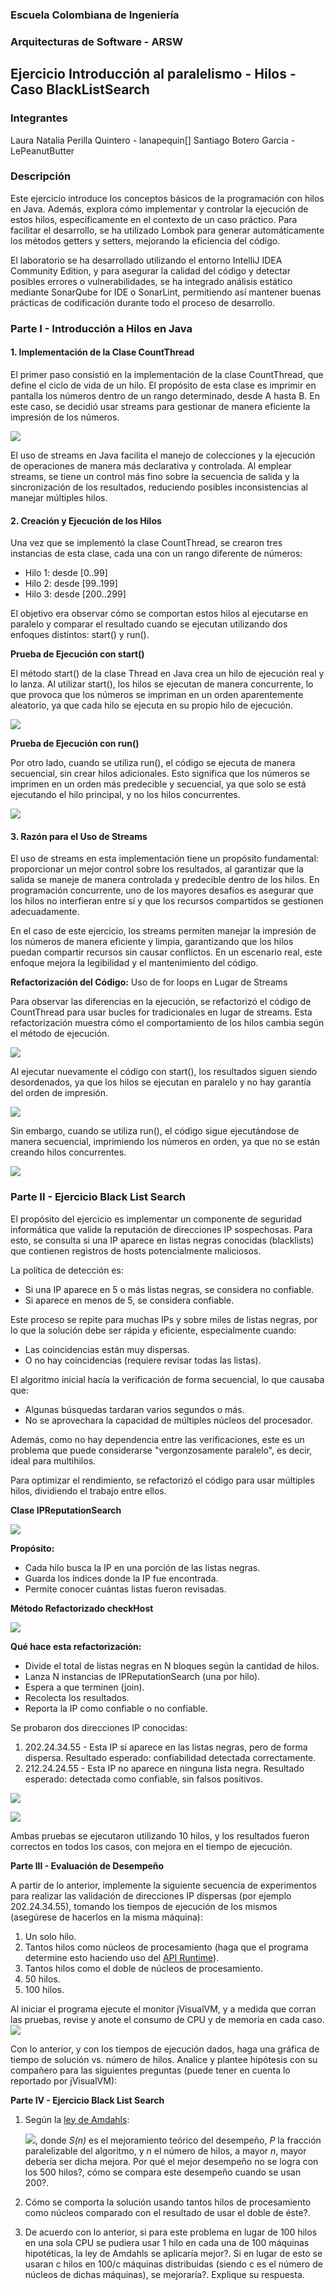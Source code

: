 
### Escuela Colombiana de Ingeniería
### Arquitecturas de Software - ARSW
## Ejercicio Introducción al paralelismo - Hilos - Caso BlackListSearch

### Integrantes
Laura Natalia Perilla Quintero - lanapequin[]
Santiago Botero Garcia - LePeanutButter

### Descripción
Este ejercicio introduce los conceptos básicos de la programación con hilos en Java. Además, explora cómo implementar y controlar la ejecución de estos hilos, específicamente en el contexto de un caso práctico. Para facilitar el desarrollo, se ha utilizado Lombok para generar automáticamente los métodos getters y setters, mejorando la eficiencia del código.

El laboratorio se ha desarrollado utilizando el entorno IntelliJ IDEA Community Edition, y para asegurar la calidad del código y detectar posibles errores o vulnerabilidades, se ha integrado análisis estático mediante SonarQube for IDE o SonarLint, permitiendo así mantener buenas prácticas de codificación durante todo el proceso de desarrollo.

### **Parte I - Introducción a Hilos en Java**

#### **1. Implementación de la Clase CountThread**

El primer paso consistió en la implementación de la clase CountThread, que define el ciclo de vida de un hilo. El propósito de esta clase es imprimir en pantalla los números dentro de un rango determinado, desde A hasta B. En este caso, se decidió usar streams para gestionar de manera eficiente la impresión de los números.

![](img/count_thread_implementation.png)

El uso de streams en Java facilita el manejo de colecciones y la ejecución de operaciones de manera más declarativa y controlada. Al emplear streams, se tiene un control más fino sobre la secuencia de salida y la sincronización de los resultados, reduciendo posibles inconsistencias al manejar múltiples hilos.

#### **2. Creación y Ejecución de los Hilos**

Una vez que se implementó la clase CountThread, se crearon tres instancias de esta clase, cada una con un rango diferente de números:

- Hilo 1: desde [0..99]
- Hilo 2: desde [99..199]
- Hilo 3: desde [200..299]

El objetivo era observar cómo se comportan estos hilos al ejecutarse en paralelo y comparar el resultado cuando se ejecutan utilizando dos enfoques distintos: start() y run().

**Prueba de Ejecución con start()**

El método start() de la clase Thread en Java crea un hilo de ejecución real y lo lanza. Al utilizar start(), los hilos se ejecutan de manera concurrente, lo que provoca que los números se impriman en un orden aparentemente aleatorio, ya que cada hilo se ejecuta en su propio hilo de ejecución.

![](img/thread_start_method.png)

**Prueba de Ejecución con run()**

Por otro lado, cuando se utiliza run(), el código se ejecuta de manera secuencial, sin crear hilos adicionales. Esto significa que los números se imprimen en un orden más predecible y secuencial, ya que solo se está ejecutando el hilo principal, y no los hilos concurrentes.

![](img/thread_run_method.png)

#### **3. Razón para el Uso de Streams**

El uso de streams en esta implementación tiene un propósito fundamental: proporcionar un mejor control sobre los resultados, al garantizar que la salida se maneje de manera controlada y predecible dentro de los hilos. En programación concurrente, uno de los mayores desafíos es asegurar que los hilos no interfieran entre sí y que los recursos compartidos se gestionen adecuadamente.

En el caso de este ejercicio, los streams permiten manejar la impresión de los números de manera eficiente y limpia, garantizando que los hilos puedan compartir recursos sin causar conflictos. En un escenario real, este enfoque mejora la legibilidad y el mantenimiento del código.

**Refactorización del Código:** Uso de for loops en Lugar de Streams

Para observar las diferencias en la ejecución, se refactorizó el código de CountThread para usar bucles for tradicionales en lugar de streams. Esta refactorización muestra cómo el comportamiento de los hilos cambia según el método de ejecución.

![](img/count_thread_refactor.png)

Al ejecutar nuevamente el código con start(), los resultados siguen siendo desordenados, ya que los hilos se ejecutan en paralelo y no hay garantía del orden de impresión.

![](img/refactor_start.png)

Sin embargo, cuando se utiliza run(), el código sigue ejecutándose de manera secuencial, imprimiendo los números en orden, ya que no se están creando hilos concurrentes.

![](img/refactor_run.png)


### **Parte II - Ejercicio Black List Search**

El propósito del ejercicio es implementar un componente de seguridad informática que valide la reputación de direcciones IP sospechosas. Para esto, se consulta si una IP aparece en listas negras conocidas (blacklists) que contienen registros de hosts potencialmente maliciosos.

La política de detección es:

- Si una IP aparece en 5 o más listas negras, se considera no confiable.
- Si aparece en menos de 5, se considera confiable.

Este proceso se repite para muchas IPs y sobre miles de listas negras, por lo que la solución debe ser rápida y eficiente, especialmente cuando:

- Las coincidencias están muy dispersas.
- O no hay coincidencias (requiere revisar todas las listas).

El algoritmo inicial hacía la verificación de forma secuencial, lo que causaba que:
- Algunas búsquedas tardaran varios segundos o más.
- No se aprovechara la capacidad de múltiples núcleos del procesador.

Además, como no hay dependencia entre las verificaciones, este es un problema que puede considerarse "vergonzosamente paralelo", es decir, ideal para multihilos.

Para optimizar el rendimiento, se refactorizó el código para usar múltiples hilos, dividiendo el trabajo entre ellos.

**Clase IPReputationSearch**

![](img/ip_reputation_search_implementation.png)

**Propósito:**

- Cada hilo busca la IP en una porción de las listas negras.
- Guarda los índices donde la IP fue encontrada.
- Permite conocer cuántas listas fueron revisadas.

**Método Refactorizado checkHost**

![](img/check_host_refactor.png)

**Qué hace esta refactorización:**

- Divide el total de listas negras en N bloques según la cantidad de hilos.
- Lanza N instancias de IPReputationSearch (una por hilo).
- Espera a que terminen (join).
- Recolecta los resultados.
- Reporta la IP como confiable o no confiable.

Se probaron dos direcciones IP conocidas:

1. 202.24.34.55 - Esta IP sí aparece en las listas negras, pero de forma dispersa. Resultado esperado: confiabilidad detectada correctamente.
2. 212.24.24.55 - Esta IP no aparece en ninguna lista negra. Resultado esperado: detectada como confiable, sin falsos positivos.

![](img/first_test.png)

![](img/second_test.png)

Ambas pruebas se ejecutaron utilizando 10 hilos, y los resultados fueron correctos en todos los casos, con mejora en el tiempo de ejecución.


**Parte III - Evaluación de Desempeño**

A partir de lo anterior, implemente la siguiente secuencia de experimentos para realizar las validación de direcciones IP dispersas (por ejemplo 202.24.34.55), tomando los tiempos de ejecución de los mismos (asegúrese de hacerlos en la misma máquina):

1. Un solo hilo.
2. Tantos hilos como núcleos de procesamiento (haga que el programa determine esto haciendo uso del [API Runtime](https://docs.oracle.com/javase/7/docs/api/java/lang/Runtime.html)).
3. Tantos hilos como el doble de núcleos de procesamiento.
4. 50 hilos.
5. 100 hilos.

Al iniciar el programa ejecute el monitor jVisualVM, y a medida que corran las pruebas, revise y anote el consumo de CPU y de memoria en cada caso. ![](img/jvisualvm.png)

Con lo anterior, y con los tiempos de ejecución dados, haga una gráfica de tiempo de solución vs. número de hilos. Analice y plantee hipótesis con su compañero para las siguientes preguntas (puede tener en cuenta lo reportado por jVisualVM):

**Parte IV - Ejercicio Black List Search**

1. Según la [ley de Amdahls](https://www.pugetsystems.com/labs/articles/Estimating-CPU-Performance-using-Amdahls-Law-619/#WhatisAmdahlsLaw?):

	![](img/ahmdahls.png), donde _S(n)_ es el mejoramiento teórico del desempeño, _P_ la fracción paralelizable del algoritmo, y _n_ el número de hilos, a mayor _n_, mayor debería ser dicha mejora. Por qué el mejor desempeño no se logra con los 500 hilos?, cómo se compara este desempeño cuando se usan 200?. 

2. Cómo se comporta la solución usando tantos hilos de procesamiento como núcleos comparado con el resultado de usar el doble de éste?.

3. De acuerdo con lo anterior, si para este problema en lugar de 100 hilos en una sola CPU se pudiera usar 1 hilo en cada una de 100 máquinas hipotéticas, la ley de Amdahls se aplicaría mejor?. Si en lugar de esto se usaran c hilos en 100/c máquinas distribuidas (siendo c es el número de núcleos de dichas máquinas), se mejoraría?. Explique su respuesta.




